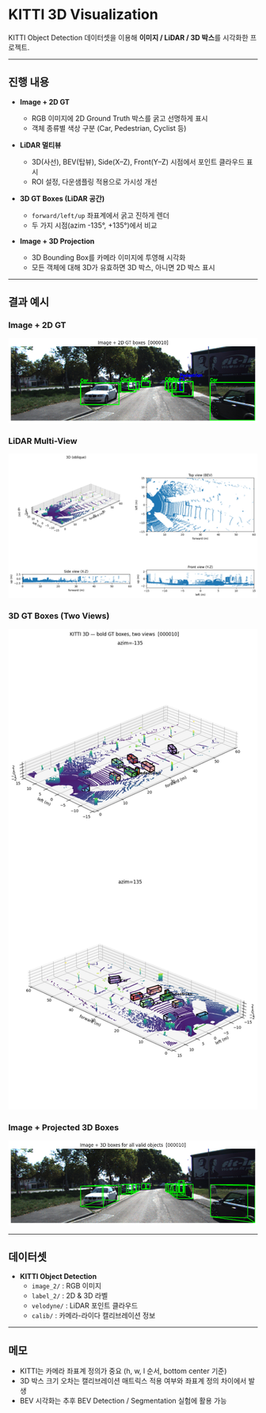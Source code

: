# KITTI 3D Visualization

KITTI Object Detection 데이터셋을 이용해 **이미지 / LiDAR / 3D 박스**를 시각화한 프로젝트.

---

## 진행 내용
- **Image + 2D GT**
  - RGB 이미지에 2D Ground Truth 박스를 굵고 선명하게 표시
  - 객체 종류별 색상 구분 (Car, Pedestrian, Cyclist 등)

- **LiDAR 멀티뷰**
  - 3D(사선), BEV(탑뷰), Side(X–Z), Front(Y–Z) 시점에서 포인트 클라우드 표시
  - ROI 설정, 다운샘플링 적용으로 가시성 개선

- **3D GT Boxes (LiDAR 공간)**
  - `forward/left/up` 좌표계에서 굵고 진하게 렌더
  - 두 가지 시점(azim -135°, +135°)에서 비교

- **Image + 3D Projection**
  - 3D Bounding Box를 카메라 이미지에 투영해 시각화
  - 모든 객체에 대해 3D가 유효하면 3D 박스, 아니면 2D 박스 표시

---

## 결과 예시
### Image + 2D GT
![image_2d_gt](assets/Image_2D.png)

### LiDAR Multi-View
![lidar_views](assets/Lider_views.png)

### 3D GT Boxes (Two Views)
![3d_boxes_views](assets/GTBoxes_Lider_2.png)

### Image + Projected 3D Boxes
![image_3d_proj](assets/Image_3D.png)

---

## 데이터셋
- **KITTI Object Detection**
  - `image_2/` : RGB 이미지
  - `label_2/` : 2D & 3D 라벨
  - `velodyne/` : LiDAR 포인트 클라우드
  - `calib/` : 카메라-라이다 캘리브레이션 정보


---

## 메모
- KITTI는 카메라 좌표계 정의가 중요 (h, w, l 순서, bottom center 기준)
- 3D 박스 크기 오차는 캘리브레이션 매트릭스 적용 여부와 좌표계 정의 차이에서 발생
- BEV 시각화는 추후 BEV Detection / Segmentation 실험에 활용 가능